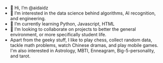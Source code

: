 - 👋 Hi, I’m @aidaidz
- 👀 I’m interested in the data science behind algorithms, AI recognition, and engineering.
- 🌱 I’m currently learning Python, Javascript, HTML
- 💞️ I’m looking to collaborate on projects to better the general environment, or more specifically student life.
- Apart from the geeky stuff, I like to play chess, collect random data, tackle math problems, watch Chinese dramas, and play mobile games. I'm also interested in Astrology, MBTI, Enneagram, Big-5-personality, and tarot.


<!---
aidaidz/aidaidz is a ✨ special ✨ repository because its `README.md` (this file) appears on your GitHub profile.
You can click the Preview link to take a look at your changes.
--->
